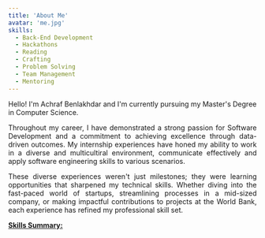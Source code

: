 ```yaml
---
title: 'About Me'
avatar: 'me.jpg'
skills:
  - Back-End Development
  - Hackathons
  - Reading
  - Crafting
  - Problem Solving
  - Team Management
  - Mentoring
---
```


Hello! I'm Achraf Benlakhdar and I'm currently pursuing my Master's Degree in Computer Science.

<p align="justify">
Throughout my career, I have demonstrated a strong passion for Software Development and a commitment to achieving excellence through data-driven outcomes. My internship experiences have honed my ability to work in a diverse and multicultiral environment, communicate effectively and apply software engineering skills to various scenarios.</p>
<p align="justify">
These diverse experiences weren't just milestones; they were learning opportunities that sharpened my technical skills. Whether diving into the fast-paced world of startups, streamlining processes in a mid-sized company, or making impactful contributions to projects at the World Bank, each experience has refined my professional skill set. </p>

<u><strong>Skills Summary:</strong></u>
